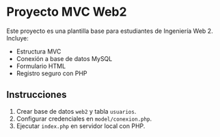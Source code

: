 # Proyecto MVC Web2

Este proyecto es una plantilla base para estudiantes de Ingeniería Web 2. Incluye:
- Estructura MVC
- Conexión a base de datos MySQL
- Formulario HTML
- Registro seguro con PHP

## Instrucciones
1. Crear base de datos `web2` y tabla `usuarios`.
2. Configurar credenciales en `model/conexion.php`.
3. Ejecutar `index.php` en servidor local con PHP.
